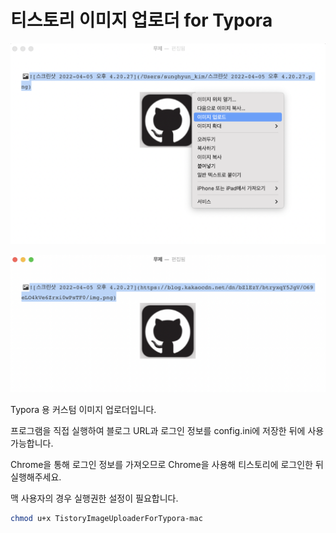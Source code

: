 # 티스토리 이미지 업로더 for Typora

![0](assets/0.png)

![1](assets/1.png)

Typora 용 커스텀 이미지 업로더입니다.

프로그램을 직접 실행하여 블로그 URL과 로그인 정보를 config.ini에 저장한 뒤에 사용가능합니다.

Chrome을 통해 로그인 정보를 가져오므로 Chrome을 사용해 티스토리에 로그인한 뒤 실행해주세요.



맥 사용자의 경우 실행권한 설정이 필요합니다.

```bash
chmod u+x TistoryImageUploaderForTypora-mac
```
